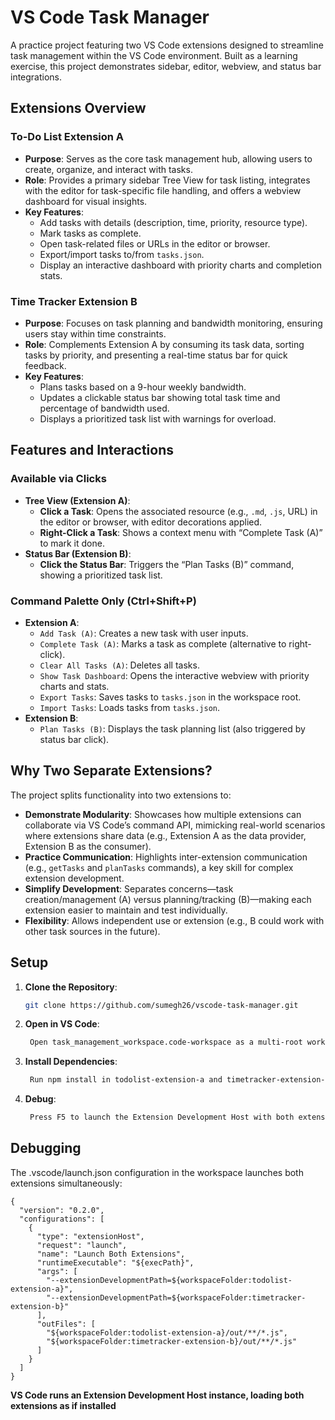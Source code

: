 # VS Code Task Manager

A practice project featuring two VS Code extensions designed to streamline task management within the VS Code environment. Built as a learning exercise, this project demonstrates sidebar, editor, webview, and status bar integrations.

## Extensions Overview

### To-Do List Extension A
- **Purpose**: Serves as the core task management hub, allowing users to create, organize, and interact with tasks.
- **Role**: Provides a primary sidebar Tree View for task listing, integrates with the editor for task-specific file handling, and offers a webview dashboard for visual insights.
- **Key Features**:
  - Add tasks with details (description, time, priority, resource type).
  - Mark tasks as complete.
  - Open task-related files or URLs in the editor or browser.
  - Export/import tasks to/from `tasks.json`.
  - Display an interactive dashboard with priority charts and completion stats.

### Time Tracker Extension B
- **Purpose**: Focuses on task planning and bandwidth monitoring, ensuring users stay within time constraints.
- **Role**: Complements Extension A by consuming its task data, sorting tasks by priority, and presenting a real-time status bar for quick feedback.
- **Key Features**:
  - Plans tasks based on a 9-hour weekly bandwidth.
  - Updates a clickable status bar showing total task time and percentage of bandwidth used.
  - Displays a prioritized task list with warnings for overload.

## Features and Interactions

### Available via Clicks
- **Tree View (Extension A)**:
  - **Click a Task**: Opens the associated resource (e.g., `.md`, `.js`, URL) in the editor or browser, with editor decorations applied.
  - **Right-Click a Task**: Shows a context menu with “Complete Task (A)” to mark it done.
- **Status Bar (Extension B)**:
  - **Click the Status Bar**: Triggers the “Plan Tasks (B)” command, showing a prioritized task list.

### Command Palette Only (Ctrl+Shift+P)
- **Extension A**:
  - `Add Task (A)`: Creates a new task with user inputs.
  - `Complete Task (A)`: Marks a task as complete (alternative to right-click).
  - `Clear All Tasks (A)`: Deletes all tasks.
  - `Show Task Dashboard`: Opens the interactive webview with priority charts and stats.
  - `Export Tasks`: Saves tasks to `tasks.json` in the workspace root.
  - `Import Tasks`: Loads tasks from `tasks.json`.
- **Extension B**:
  - `Plan Tasks (B)`: Displays the task planning list (also triggered by status bar click).

## Why Two Separate Extensions?

The project splits functionality into two extensions to:
- **Demonstrate Modularity**: Showcases how multiple extensions can collaborate via VS Code’s command API, mimicking real-world scenarios where extensions share data (e.g., Extension A as the data provider, Extension B as the consumer).
- **Practice Communication**: Highlights inter-extension communication (e.g., `getTasks` and `planTasks` commands), a key skill for complex extension development.
- **Simplify Development**: Separates concerns—task creation/management (A) versus planning/tracking (B)—making each extension easier to maintain and test individually.
- **Flexibility**: Allows independent use or extension (e.g., B could work with other task sources in the future).

## Setup

1. **Clone the Repository**:
   ```bash
   git clone https://github.com/sumegh26/vscode-task-manager.git
2. **Open in VS Code**:
   ```bash
    Open task_management_workspace.code-workspace as a multi-root workspace.
3. **Install Dependencies**:
   ```bash
    Run npm install in todolist-extension-a and timetracker-extension-b folders.
4. **Debug**:
   ```bash
    Press F5 to launch the Extension Development Host with both extensions loaded.

## Debugging

The .vscode/launch.json configuration in the workspace launches both extensions simultaneously:
    
    {
      "version": "0.2.0",
      "configurations": [
        {
          "type": "extensionHost",
          "request": "launch",
          "name": "Launch Both Extensions",
          "runtimeExecutable": "${execPath}",
          "args": [
            "--extensionDevelopmentPath=${workspaceFolder:todolist-extension-a}",
            "--extensionDevelopmentPath=${workspaceFolder:timetracker-extension-b}"
          ],
          "outFiles": [
            "${workspaceFolder:todolist-extension-a}/out/**/*.js",
            "${workspaceFolder:timetracker-extension-b}/out/**/*.js"
          ]
        }
      ]
    }

 **VS Code runs an Extension Development Host instance, loading both extensions as if installed**
